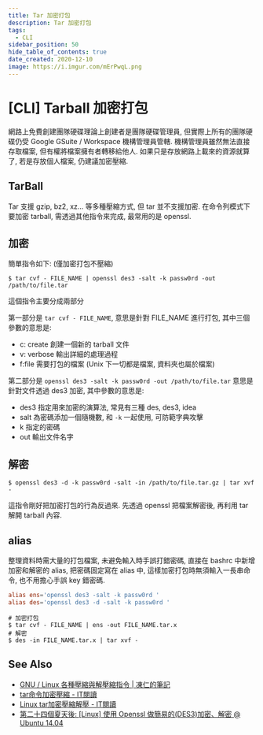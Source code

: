 ```yaml
---
title: Tar 加密打包
description: Tar 加密打包
tags:
  - CLI
sidebar_position: 50
hide_table_of_contents: true
date_created: 2020-12-10
image: https://i.imgur.com/mErPwqL.png
---
```


# [CLI] Tarball 加密打包

網路上免費創建團隊硬碟理論上創建者是團隊硬碟管理員,
但實際上所有的團隊硬碟仍受 Google GSuite / Workspace 機構管理員管轄.
機構管理員雖然無法直接存取檔案, 但有權將檔案擁有者轉移給他人.
如果只是存放網路上載來的資源就算了, 若是存放個人檔案, 仍建議加密壓縮.

## TarBall

Tar 支援 gzip, bz2, xz... 等多種壓縮方式, 但 tar 並不支援加密.
在命令列模式下要加密 tarball, 需透過其他指令來完成, 最常用的是 openssl.

## 加密

簡單指令如下: (僅加密打包不壓縮)

```shell
$ tar cvf - FILE_NAME | openssl des3 -salt -k passw0rd -out /path/to/file.tar
```

這個指令主要分成兩部分

第一部分是 `tar cvf - FILE_NAME`, 意思是針對 FILE_NAME 進行打包,
其中三個參數的意思是:

- c: create 創建一個新的 tarball 文件
- v: verbose 輸出詳細的處理過程
- f:file 需要打包的檔案 (Unix 下一切都是檔案, 資料夾也屬於檔案)

第二部分是 `openssl des3 -salt -k passw0rd -out /path/to/file.tar`
意思是針對文件透過 des3 加密, 其中參數的意思是:

- des3 指定用來加密的演算法, 常見有三種 des, des3, idea
- salt 為密碼添加一個隨機數, 和 `-k` 一起使用, 可防範字典攻擊
- k 指定的密碼
- out 輸出文件名字

## 解密

```shell
$ openssl des3 -d -k passw0rd -salt -in /path/to/file.tar.gz | tar xvf -
```

這指令剛好把加密打包的行為反過來. 先透過 openssl 把檔案解密後, 再利用 tar 解開 tarball 內容.

## alias

整理資料時需大量的打包檔案, 未避免輸入時手誤打錯密碼,
直接在 bashrc 中新增加密和解密的 alias, 把密碼固定寫在 alias 中,
這樣加密打包時無須輸入一長串命令, 也不用擔心手誤 key 錯密碼.

```sh.rc
alias ens='openssl des3 -salt -k passw0rd '
alias des='openssl des3 -d -salt -k passw0rd '
```

```shell
# 加密打包
$ tar cvf - FILE_NAME | ens -out FILE_NAME.tar.x
# 解密
$ des -in FILE_NAME.tar.x | tar xvf -
```

## See Also

- [GNU / Linux 各種壓縮與解壓縮指令 | 凍仁的筆記](http://note.drx.tw/2008/04/command.html)
- [tar命令加密壓縮 - IT閱讀](https://www.itread01.com/content/1551377067.html)
- [Linux tar加密壓縮解壓 - IT閱讀](https://www.itread01.com/content/1547949421.html)
- [第二十四個夏天後: [Linux] 使用 Openssl 做簡易的(DES3)加密、解密 @ Ubuntu 14.04](http://blog.changyy.org/2014/06/linux-openssl-des3-ubuntu-1404.html)
